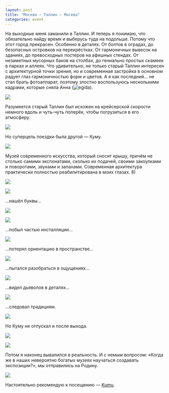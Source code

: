 ```yaml
---
layout: post
title: "Москва — Таллин — Москва"
categories: event
---
```

На выходные меня заманили в Таллин. И теперь я понимаю, что обязательно найду время и выберусь туда на подольше. Потому что этот город прекрасен. Особенно в деталях. От болтов в оградах, до безопасных островков на перекрёстках. От гармоничных вывесок на зданиях, до превосходных постеров на афишных стендах. От незаметных мусорных баков на столбах, до гениально простых скамеек в парках и аллеях. Что удивительно, не только старый Таллин интересен с архитектурной точки зрения, но и современная застройка в основном радует глаз гармоничностью форм и цветов. А я как последний… не стал брать фотоаппарат, поэтому злостно воспользуюсь несколькими кадрами, которые сняла Анна (![egida]()).

![](https://pics.livejournal.com/quillcraft/pic/001sxpfa)

Разумеется старый Таллин был исхожен на крейсерской скорости немного вдоль и чуть-чуть поперёк, чтобы погрузиться в его атмосферу.

![](https://pics.livejournal.com/quillcraft/pic/001syzde)

Но суперцель поездки была другой — Куму.

![](https://pics.livejournal.com/quillcraft/pic/001sz2y3)

Музей современного искусства, который сносит крышу, причём не столько самими экспонатами, сколько их подачей, своими закоулками и поворотами, звуками и запахами. Современная архитектура практически полностью реабилитирована в моих глазах. 8)

![](https://pics.livejournal.com/quillcraft/pic/001t09k0)

![](https://pics.livejournal.com/quillcraft/pic/001t1cep)

…нашёл буквы…

![](https://pics.livejournal.com/quillcraft/pic/001t2g83)

![](https://pics.livejournal.com/quillcraft/pic/001t37er)

…побыл частью инсталляции…

![](https://pics.livejournal.com/quillcraft/pic/001t45w7)

…потерял ориентацию в пространстве…

![](https://pics.livejournal.com/quillcraft/pic/001t50df)

…пытался разобраться в ощущениях…

![](https://pics.livejournal.com/quillcraft/pic/001t6b8f)

…видел дьяволов в деталях…

![](https://pics.livejournal.com/quillcraft/pic/001t7kaq)

…следовал традициям.

![](https://pics.livejournal.com/quillcraft/pic/001t87g8)

Но Куму не отпускал и после выхода.

![](https://pics.livejournal.com/quillcraft/pic/001t9b9e)

![](https://pics.livejournal.com/quillcraft/pic/001takg8)

Потом я наконец вывалился в реальность. И с немым вопросом: «Когда же в наших невероятно богатых музеях научаться создавать экспозиции?», мы отправились на Родину.

![](https://pics.livejournal.com/quillcraft/pic/001tbdds)

Настоятельно рекомендую к посещению — [Kumu](https://www.kumu.ee/ru/).